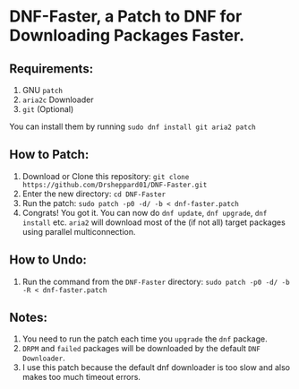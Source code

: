 
# DNF-Faster, a Patch to DNF for Downloading Packages Faster.

## Requirements:

1. GNU `patch`
2. `aria2c` Downloader
3. `git` (Optional)

You can install them by running `sudo dnf install git aria2 patch`
    
## How to Patch:

1. Download or Clone this repository: `git clone https://github.com/Drsheppard01/DNF-Faster.git`
2. Enter the new directory: `cd DNF-Faster`
3. Run the patch: `sudo patch -p0 -d/ -b < dnf-faster.patch`
4. Congrats! You got it. You can now do `dnf update`, `dnf upgrade`, `dnf install` etc. `aria2` will download most of the (if not all) target packages using parallel multiconnection.

## How to Undo:

1. Run the command from the `DNF-Faster` directory: `sudo patch -p0 -d/ -b -R < dnf-faster.patch` 

## Notes:

1. You need to run the patch each time you `upgrade` the `dnf` package.
2. `DRPM` and `failed` packages will be downloaded by the default `DNF Downloader`.
3. I use this patch because the default dnf downloader is too slow and also makes too much timeout errors.
